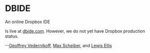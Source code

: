 DBIDE
======

An online Dropbox IDE

Is live at [dbide.com](http://dbide.com). However, we do not yet have Dropbox production status.

--[Geoffrey Vedernikoff](http://twitter.com/yefim323), [Max Scheiber](http://twitter.com/maxscheiber), and [Lewis Ellis](http://twitter.com/LewisJEllis)
